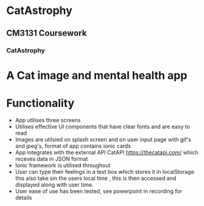 # CatAstrophy
## CM3131 Coursework   


### CatAstrophy
# A Cat image and mental health app   

# Functionality 

 * App utilises three screens
 * Utilises effective UI components that have clear fonts and are easy to read
 * Images are utilsied on splash screen and on user input page with gif's and jpeg's, format of app contains ionic cards 
 * App integrates with the external API CatAPI https://thecatapi.com/  which receves data in JSON format
 * Ionic framework is utilised throughout
* User can type their feelings in a text box which stores it in localStorage this also take sin the users local time  , this is then accessed and displayed along with user time.
* User ease of use has been tested, see powerpoint in recording for details

